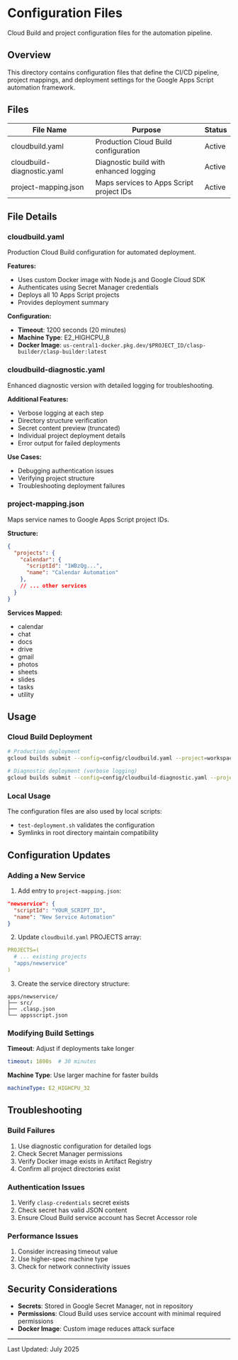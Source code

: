 # Configuration Files

Cloud Build and project configuration files for the automation pipeline.

## Overview

This directory contains configuration files that define the CI/CD pipeline, project mappings, and deployment settings for the Google Apps Script automation framework.

## Files

| File Name | Purpose | Status |
|-----------|---------|--------|
| cloudbuild.yaml | Production Cloud Build configuration | Active |
| cloudbuild-diagnostic.yaml | Diagnostic build with enhanced logging | Active |
| project-mapping.json | Maps services to Apps Script project IDs | Active |

## File Details

### cloudbuild.yaml

Production Cloud Build configuration for automated deployment.

**Features:**
- Uses custom Docker image with Node.js and Google Cloud SDK
- Authenticates using Secret Manager credentials
- Deploys all 10 Apps Script projects
- Provides deployment summary

**Configuration:**
- **Timeout**: 1200 seconds (20 minutes)
- **Machine Type**: E2_HIGHCPU_8
- **Docker Image**: `us-central1-docker.pkg.dev/$PROJECT_ID/clasp-builder/clasp-builder:latest`

### cloudbuild-diagnostic.yaml

Enhanced diagnostic version with detailed logging for troubleshooting.

**Additional Features:**
- Verbose logging at each step
- Directory structure verification
- Secret content preview (truncated)
- Individual project deployment details
- Error output for failed deployments

**Use Cases:**
- Debugging authentication issues
- Verifying project structure
- Troubleshooting deployment failures

### project-mapping.json

Maps service names to Google Apps Script project IDs.

**Structure:**
```json
{
  "projects": {
    "calendar": {
      "scriptId": "1WBzQg...",
      "name": "Calendar Automation"
    },
    // ... other services
  }
}
```

**Services Mapped:**
- calendar
- chat
- docs
- drive
- gmail
- photos
- sheets
- slides
- tasks
- utility

## Usage

### Cloud Build Deployment

```bash
# Production deployment
gcloud builds submit --config=config/cloudbuild.yaml --project=workspace-automation-466800

# Diagnostic deployment (verbose logging)
gcloud builds submit --config=config/cloudbuild-diagnostic.yaml --project=workspace-automation-466800
```

### Local Usage

The configuration files are also used by local scripts:
- `test-deployment.sh` validates the configuration
- Symlinks in root directory maintain compatibility

## Configuration Updates

### Adding a New Service

1. Add entry to `project-mapping.json`:
```json
"newservice": {
  "scriptId": "YOUR_SCRIPT_ID",
  "name": "New Service Automation"
}
```

2. Update `cloudbuild.yaml` PROJECTS array:
```yaml
PROJECTS=(
  # ... existing projects
  "apps/newservice"
)
```

3. Create the service directory structure:
```
apps/newservice/
├── src/
├── .clasp.json
└── appsscript.json
```

### Modifying Build Settings

**Timeout**: Adjust if deployments take longer
```yaml
timeout: 1800s  # 30 minutes
```

**Machine Type**: Use larger machine for faster builds
```yaml
machineType: E2_HIGHCPU_32
```

## Troubleshooting

### Build Failures

1. Use diagnostic configuration for detailed logs
2. Check Secret Manager permissions
3. Verify Docker image exists in Artifact Registry
4. Confirm all project directories exist

### Authentication Issues

1. Verify `clasp-credentials` secret exists
2. Check secret has valid JSON content
3. Ensure Cloud Build service account has Secret Accessor role

### Performance Issues

1. Consider increasing timeout value
2. Use higher-spec machine type
3. Check for network connectivity issues

## Security Considerations

- **Secrets**: Stored in Google Secret Manager, not in repository
- **Permissions**: Cloud Build uses service account with minimal required permissions
- **Docker Image**: Custom image reduces attack surface

---

Last Updated: July 2025